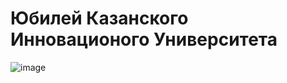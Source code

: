 # Юбилей Казанского Инновационого Университета


![image](https://github.com/Damir4234/KIU_anniversary_template/assets/125558524/467ff979-aa9a-4df3-a0e7-65903b7dce38)



